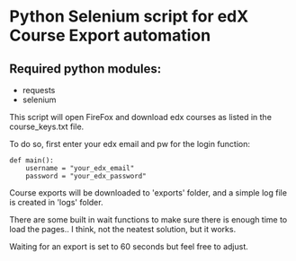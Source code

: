 # Python Selenium script for edX Course Export automation

## Required python modules:
- requests
- selenium

This script will open FireFox and download edx courses as listed in the course_keys.txt file.

To do so, first enter your edx email and pw for the login function:

```
def main():
    username = "your_edx_email"
    password = "your_edx_password"
```

Course exports will be downloaded to 'exports' folder, and a simple log file is created in 'logs' folder.

There are some built in wait functions to make sure there is enough time to load the pages.. I think, not the neatest solution, but it works. 

Waiting for an export is set to 60 seconds but feel free to adjust. 
